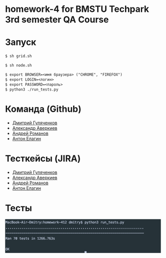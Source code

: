 # homework-4 for BMSTU Techpark 3rd semester QA Course

# Запуск

```
$ sh grid.sh
```
```
$ sh node.sh
```
```
$ export BROWSER=<имя браузера> ("CHROME", "FIREFOX")
$ export LOGIN=<логин>
$ export PASSWORD=<пароль>
$ python3 ./run_tests.py
```

# Команда (Github)
- [Дмитрий Гуляченков](https://github.com/EvilBorsch)
- [Александр Аверкиев](https://github.com/Elderly-AI)
- [Андрей Романов](https://github.com/Deiklov)
- [Антон Елагин](https://github.com/AntonElagin)


# Тесткейсы (JIRA)
- [Дмитрий Гуляченков](http://jira.bmstu.cloud/browse/QA-844)
- [Александр Аверкиев](http://jira.bmstu.cloud/browse/QA-845)
- [Андрей Романов](http://jira.bmstu.cloud/browse/QA-846)
- [Антон Елагин](http://jira.bmstu.cloud/browse/QA-843)

# Тесты
![img](https://github.com/EvilBorsch/homework-4/blob/dev/Снимок%20экрана%202020-12-01%20в%2023.45.34.png)
